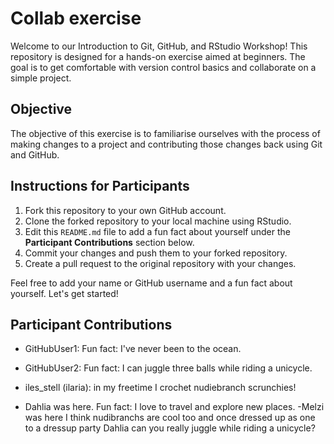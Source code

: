 # Collab exercise

Welcome to our Introduction to Git, GitHub, and RStudio Workshop! This repository is designed for a hands-on exercise aimed at beginners. The goal is to get comfortable with version control basics and collaborate on a simple project.

## Objective

The objective of this exercise is to familiarise ourselves with the process of making changes to a project and contributing those changes back using Git and GitHub.

## Instructions for Participants

1. Fork this repository to your own GitHub account.
2. Clone the forked repository to your local machine using RStudio.
3. Edit this `README.md` file to add a fun fact about yourself under the **Participant Contributions** section below.
4. Commit your changes and push them to your forked repository.
5. Create a pull request to the original repository with your changes.

Feel free to add your name or GitHub username and a fun fact about yourself. Let's get started!

## Participant Contributions
- GitHubUser1: Fun fact: I've never been to the ocean.
- GitHubUser2: Fun fact: I can juggle three balls while riding a unicycle.

- iles_stell (ilaria): in my freetime I crochet nudiebranch scrunchies!
- Dahlia was here. Fun fact: I love to travel and explore new places.
-Melzi was here I think nudibranchs are cool too and once dressed up as one to a dressup party
Dahlia can you really juggle while riding a unicycle?